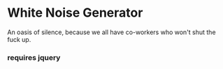 # White Noise Generator

An oasis of silence, because we all have co-workers who won't shut the fuck up.

### requires jquery
